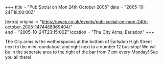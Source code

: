 +++
title = "Pub Social on Mon 24th October 2005"
date = "2005-10-24T18:00:00Z"

[extra]
original = "https://uwcs.co.uk/events/pub-social-on-mon-24th-october-2005-1474488969404/"    
end = "2005-10-24T23:15:00Z"
location = "The City Arms, Earlsdon"
+++

The City arms is the wetherspoons at the bottom of Earlsdon High Street next to the mini roundabout and right next to a number 12 bus stop\! We will be in the seperate area to the right of the bar from 7 pm every Monday\! See you all there\!

